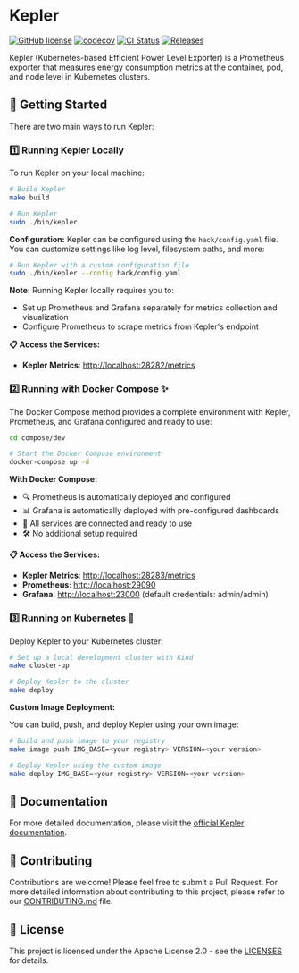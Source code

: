# Kepler

[![GitHub license](https://img.shields.io/github/license/sustainable-computing-io/kepler)](https://github.com/sustainable-computing-io/kepler/blob/reboot/LICENSES) [![codecov](https://codecov.io/gh/sustainable-computing-io/kepler/branch/reboot/graph/badge.svg?token=K9BDX9M86E)](https://codecov.io/gh/sustainable-computing-io/kepler/tree/reboot) [![CI Status](https://github.com/sustainable-computing-io/kepler/actions/workflows/push.yaml/badge.svg?branch=reboot)](https://github.com/sustainable-computing-io/kepler/actions/workflows/push.yaml) [![Releases](https://img.shields.io/github/v/tag/sustainable-computing-io/kepler)](https://github.com/sustainable-computing-io/kepler/releases)

Kepler (Kubernetes-based Efficient Power Level Exporter) is a Prometheus exporter that measures energy consumption metrics at the container, pod, and node level in Kubernetes clusters.

## 🚀 Getting Started

There are two main ways to run Kepler:

### 1️⃣ Running Kepler Locally

To run Kepler on your local machine:

```bash
# Build Kepler
make build

# Run Kepler
sudo ./bin/kepler
```

**Configuration:** Kepler can be configured using the `hack/config.yaml` file. You can customize settings like log level, filesystem paths, and more:

```bash
# Run Kepler with a custom configuration file
sudo ./bin/kepler --config hack/config.yaml
```

**Note:** Running Kepler locally requires you to:

- Set up Prometheus and Grafana separately for metrics collection and visualization
- Configure Prometheus to scrape metrics from Kepler's endpoint

**📋 Access the Services:**

- **Kepler Metrics**: <http://localhost:28282/metrics>

### 2️⃣ Running with Docker Compose ✨

The Docker Compose method provides a complete environment with Kepler, Prometheus, and Grafana configured and ready to use:

```bash
cd compose/dev

# Start the Docker Compose environment
docker-compose up -d
```

**With Docker Compose:**

- 🔍 Prometheus is automatically deployed and configured
- 📊 Grafana is automatically deployed with pre-configured dashboards
- 🔄 All services are connected and ready to use
- 🛠️ No additional setup required

**📋 Access the Services:**

- **Kepler Metrics**: <http://localhost:28283/metrics>
- **Prometheus**: <http://localhost:29090>
- **Grafana**: <http://localhost:23000> (default credentials: admin/admin)

### 3️⃣ Running on Kubernetes 🐳

Deploy Kepler to your Kubernetes cluster:

```bash
# Set up a local development cluster with Kind
make cluster-up

# Deploy Kepler to the cluster
make deploy
```

**Custom Image Deployment:**

You can build, push, and deploy Kepler using your own image:

```bash
# Build and push image to your registry
make image push IMG_BASE=<your registry> VERSION=<your version>

# Deploy Kepler using the custom image
make deploy IMG_BASE=<your registry> VERSION=<your version>
```

## 📖 Documentation

For more detailed documentation, please visit the [official Kepler documentation](https://sustainable-computing.io/kepler/).

## 🤝 Contributing

Contributions are welcome! Please feel free to submit a Pull Request. For more detailed information about contributing to this project, please refer to our [CONTRIBUTING.md](CONTRIBUTING.md) file.

## 📝 License

This project is licensed under the Apache License 2.0 - see the [LICENSES](LICENSES) for details.
